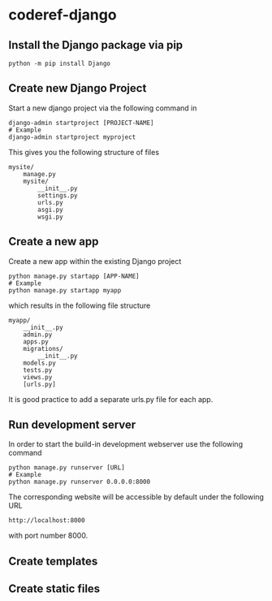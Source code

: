 # coderef-django
## Install the Django package via pip
```Shell
python -m pip install Django
```
## Create new Django Project
Start a new django project via the following command in 
```Shell
django-admin startproject [PROJECT-NAME]
# Example
django-admin startproject myproject
```
This gives you the following structure of files
```
mysite/
    manage.py
    mysite/
        __init__.py
        settings.py
        urls.py
        asgi.py
        wsgi.py
```
## Create a new app
Create a new app within the existing Django project
```Shell
python manage.py startapp [APP-NAME]
# Example
python manage.py startapp myapp
```
which results in the following file structure
```
myapp/
    __init__.py
    admin.py
    apps.py
    migrations/
        __init__.py
    models.py
    tests.py
    views.py
    [urls.py]
```
It is good practice to add a separate urls.py file for each app. 
## Run development server
In order to start the build-in development webserver use the following command
```Shell
python manage.py runserver [URL]
# Example
python manage.py runserver 0.0.0.0:8000
```
The corresponding website will be accessible by default under the following URL
```
http://localhost:8000
```
with port number 8000.
## Create templates

## Create static files
